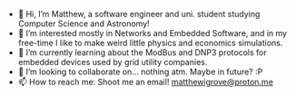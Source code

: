 - 👋 Hi, I’m Matthew, a software engineer and uni. student studying Computer Science and Astronomy!
- 👀 I’m interested mostly in Networks and Embedded Software, and in my free-time I like to make weird little physics and economics simulations.
- 🌱 I’m currently learning about the ModBus and DNP3 protocols for embedded devices used by grid utility companies.
- 💞️ I’m looking to collaborate on... nothing atm. Maybe in future? :P
- 📫 How to reach me: Shoot me an email! matthewigrove@proton.me

<!---
MIGrove/MIGrove is a ✨ special ✨ repository because its `README.md` (this file) appears on your GitHub profile.
You can click the Preview link to take a look at your changes.
--->
